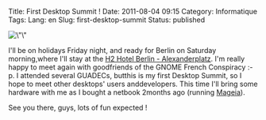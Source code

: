 Title: First Desktop Summit !
Date: 2011-08-04 09:15
Category: Informatique
Tags:
Lang: en
Slug: first-desktop-summit
Status: published

![\\"\\"](https://www.desktopsummit.org/sites/www.desktopsummit.org/files/DS2011banner.png)

I'll be on holidays Friday night, and ready for Berlin on Saturday morning,where I'll stay at the [H2 Hotel Berlin - Alexanderplatz](http://maps.google.fr/maps?q=H2+alexanderplatz+hotel+berlin&hl=fr&ll=52.541911,13.423233&spn=0.097302,0.264187&fb=1&gl=fr&cid=0,0,1377265534286529175&z=13). I'm really happy to meet again with goodfriends of the GNOME French Conspiracy :-p. I attended several GUADECs, butthis is my first Desktop Summit, so I hope to meet other desktops' users anddevelopers. This time I'll bring some hardware with me as I bought a netbook 2months ago (running [Mageia](http://www.mageia.org/)).

See you there, guys, lots of fun expected !
